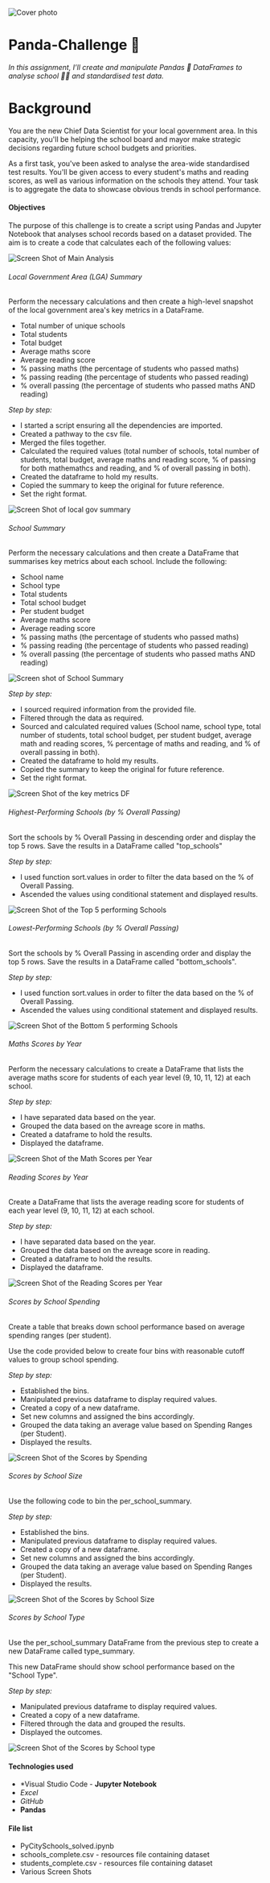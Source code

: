 ![Cover photo](screen%20shoots/education.png)

# Panda-Challenge :panda_face:
*In this assignment, I’ll create and manipulate Pandas :panda_face: DataFrames to analyse school :student: and standardised test data.*
# Background
You are the new Chief Data Scientist for your local government area. In this capacity, you'll be helping the school board and mayor make strategic decisions regarding future school budgets and priorities.

As a first task, you've been asked to analyse the area-wide standardised test results. You'll be given access to every student's maths and reading scores, as well as various information on the schools they attend. Your task is to aggregate the data to showcase obvious trends in school performance.
#### Objectives
The purpose of this challenge is to create a script using Pandas and Jupyter Notebook that analyses school records based on a dataset provided. The aim is to create a code that calculates each of the following values:

![Screen Shot of Main Analysis](screen%20shoots/firstanalysis.png)
###### Local Government Area (LGA) Summary
Perform the necessary calculations and then create a high-level snapshot of the local government area's key metrics in a DataFrame.

* Total number of unique schools
* Total students
* Total budget
* Average maths score
* Average reading score
* % passing maths (the percentage of students who passed maths)
* % passing reading (the percentage of students who passed reading)
* % overall passing (the percentage of students who passed maths AND reading)

*Step by step:*
* I started a script ensuring all the dependencies are imported.
* Created a pathway to the csv file.
* Merged the files together.
* Calculated the required values (total number of schools, total number of students, total budget, average maths and reading score, % of passing for both mathemathcs and reading, and % of overall passing in both).
* Created the dataframe to hold my results.
* Copied the summary to keep the original for future reference.
* Set the right format.

![Screen Shot of local gov summary](screen%20shoots/localgovsummary.png)

###### School Summary
Perform the necessary calculations and then create a DataFrame that summarises key metrics about each school.
Include the following:

* School name
* School type
* Total students
* Total school budget
* Per student budget
* Average maths score
* Average reading score
* % passing maths (the percentage of students who passed maths)
* % passing reading (the percentage of students who passed reading)
* % overall passing (the percentage of students who passed maths AND reading)

![Screen shot of School Summary](screen%20shoots/schoolsummary.png)


*Step by step:*
* I sourced required information from the provided file.
* Filtered through the data as required.
* Sourced and calculated required values (School name, school type, total number of students, total school budget, per student budget, average math and reading scores, % percentage of maths and reading, and % of overall passing in both).
* Created the dataframe to hold my results.
* Copied the summary to keep the original for future reference.
* Set the right format.

![Screen Shot of the key metrics DF](screen%20shoots/bigdataframe.png)

###### Highest-Performing Schools (by % Overall Passing)
Sort the schools by % Overall Passing in descending order and display the top 5 rows.
Save the results in a DataFrame called "top_schools"

*Step by step:*
* I used function sort.values in order to filter the data based on the % of Overall Passing.
* Ascended the values using conditional statement and displayed results.

![Screen Shot of the Top 5 performing Schools](screen%20shoots/hps.png)

###### Lowest-Performing Schools (by % Overall Passing)
Sort the schools by % Overall Passing in ascending order and display the top 5 rows.
Save the results in a DataFrame called "bottom_schools".

*Step by step:*
* I used function sort.values in order to filter the data based on the % of Overall Passing.
* Ascended the values using conditional statement and displayed results.

![Screen Shot of the Bottom 5 performing Schools](screen%20shoots/lps.png)

###### Maths Scores by Year
Perform the necessary calculations to create a DataFrame that lists the average maths score for students of each year level (9, 10, 11, 12) at each school.

*Step by step:*
* I have separated data based on the year.
* Grouped the data based on the avreage score in maths.
* Created a dataframe to hold the results.
* Displayed the dataframe.

![Screen Shot of the Math Scores per Year](screen%20shoots/msby.png)

###### Reading Scores by Year
Create a DataFrame that lists the average reading score for students of each year level (9, 10, 11, 12) at each school.

*Step by step:*
* I have separated data based on the year.
* Grouped the data based on the avreage score in reading.
* Created a dataframe to hold the results.
* Displayed the dataframe.

![Screen Shot of the Reading Scores per Year](screen%20shoots/rsby.png)

###### Scores by School Spending
Create a table that breaks down school performance based on average spending ranges (per student).

Use the code provided below to create four bins with reasonable cutoff values to group school spending.

*Step by step:*
* Established the bins.
* Manipulated previous dataframe to display required values. 
* Created a copy of a new dataframe.
* Set new columns and assigned the bins accordingly.
* Grouped the data taking an average value based on Spending Ranges (per Student).
* Displayed the results.

![Screen Shot of the Scores by Spending](screen%20shoots/schoolsbyspending.png)

###### Scores by School Size
Use the following code to bin the per_school_summary.

*Step by step:*
* Established the bins.
* Manipulated previous dataframe to display required values. 
* Created a copy of a new dataframe.
* Set new columns and assigned the bins accordingly.
* Grouped the data taking an average value based on Spending Ranges (per Student).
* Displayed the results.

![Screen Shot of the Scores by School Size](screen%20shoots/sbs.png)

###### Scores by School Type
Use the per_school_summary DataFrame from the previous step to create a new DataFrame called type_summary.

This new DataFrame should show school performance based on the "School Type".

*Step by step:*
* Manipulated previous dataframe to display required values. 
* Created a copy of a new dataframe.
* Filtered through the data and grouped the results.
* Displayed the outcomes.

![Screen Shot of the Scores by School type](screen%20shoots/sbst.png)


#### Technologies used
* *Visual Studio Code - **Jupyter Notebook**
* *Excel* 
* *GitHub* 
* **Pandas**


#### File list
* PyCitySchools_solved.ipynb
* schools_complete.csv - resources file containing dataset
* students_complete.csv - resources file containing dataset
* Various Screen Shots

